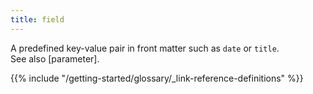 ```yaml
---
title: field
---
```


A predefined key-value pair in front matter such as `date` or `title`. See&nbsp;also&nbsp;[parameter].

{{% include "/getting-started/glossary/_link-reference-definitions" %}}
